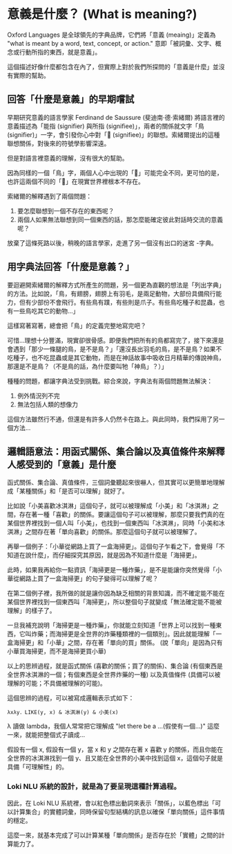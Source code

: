 # 意義是什麼？ (What is meaning?)

Oxford Languages 是全球領先的字典品牌，它們將「意義 (meaing)」定義為 "what is meant by a word, text, concept, or action." 意即「被詞彙、文字、概念或行動所指的東西，就是意義」。

這個描述好像什麼都包含在內了，但實際上對於我們所探問的「意義是什麼」並沒有實際的幫助。

## 回答「什麼是意義」的早期嚐試

早期研究意義的語言學家 Ferdinand de Saussure (斐迪南·德·索緒爾) 將語言裡的意義描述為「能指 (signifier) 與所指 (signifiee)」，兩者的關係就文字「鳥 (signifier)」一字，會引發你心中對「🦜 (signifiee)」的聯想。索緒爾提出的這種聯想關係，對後來的符號學影響深遠。 

但是對語言裡意義的理解，沒有很大的幫助。

因為同樣的一個「鳥」字，兩個人心中出現的「🦜」可能完全不同，更可怕的是，也許這兩個不同的「🦜」在現實世界裡根本不存在。

索緒爾的解釋遇到了兩個問題：
1. 要怎麼聯想到一個不存在的東西呢？
2. 兩個人如果無法聯想到同一個東西的話，那怎麼能確定彼此對話時交流的意義呢？

放棄了這條死路以後，稍晚的語言學家，走進了另一個沒有出口的迷宮 -字典。

## 用字典法回答「什麼是意義？」

要迴避開索緒爾的解釋方式所產生的問題，另一個更為直觀的想法是「列出字典」的方法。比如說，「鳥，有翅膀，翅膀上有羽毛，是兩足動物，大部份具備飛行能力，但有少部份不會飛行。有些鳥有蹼，有些則是爪子。有些鳥吃種子和昆蟲，也有一些鳥吃其它的動物…」

這樣寫著寫著，總會把「鳥」的定義完整地寫完吧？

可惜…理想十分豐滿，現實卻很骨感。即便我們把所有的鳥都寫完了，接下來還是會遇到「那少一條腿的鳥，是不是鳥？」「還沒長出羽毛的鳥，是不是鳥？如果不吃種子，也不吃昆蟲或是其它動物，而是在神話故事中吸收日月精華的傳說神鳥，那還是不是鳥？（不是鳥的話，為什麼要叫牠「神鳥」？）」

種種的問題，都讓字典法受到挑戰。綜合來說，字典法有兩個問題無法解決：
1. 例外情況列不完
2. 無法包括人類的想像力

這個方法雖然行不通，但還是有許多人仍然卡在路上。與此同時，我們採用了另一個方法…

## 邏輯語意法：用函式關係、集合論以及真值條件來解釋人感受到的「意義」是什麼

函式關係、集合論、真值條件，三個詞彙聽起來很嚇人，但其實可以更簡單地理解成「某種關係」和「是否可以理解」就好了。

比如說「小美喜歡冰淇淋」這個句子，就可以被理解成「小美」和「冰淇淋」之間，存在著一種「喜歡」的關係。要讓這個句子可以被理解，那麼只要我們真的在某個世界裡找到一個人叫「小美」，也找到一個東西叫「冰淇淋」，同時「小美和冰淇淋」之間存在著「單向喜歡」的關係。那麼這個句子就可以被理解了。

再舉一個例子：「小華從網路上買了一盒海掃更」。這個句子乍看之下，會覺得「不知道在說什麼」，而仔細探究其原因，就是因為不知道什麼是「海掃更」。

此時，如果我再給你一點資訊「海掃更是一種炸藥」，是不是能讓你突然覺得「小華從網路上買了一盒海掃更」的句子變得可以理解了呢？

在第二個例子裡，我所做的就是讓你因為缺乏相關的背景知識，而不確定能不能在某個世界裡找到一個東西叫「海掃更」，所以整個句子就變成「無法確定能不能被理解」的樣子了。

一旦我補充說明「海掃更是一種炸藥」，你就能立刻知道「世界上可以找到一種東西，它叫炸藥；而海掃更是全世界的炸藥種類裡的一個類別」。因此就能理解「一盒海掃更」和「小華」之間，存在著「單向的買」關係。 (說「單向」是因為只有小華買海掃更，而不是海掃更買小華)

以上的思辨過程，就是函式關係 (喜歡的關係；買了的關係)、集合論 (有個東西是全世界冰淇淋的一個；有個東西是全世界炸藥的一種) 以及真值條件 (具備可以被理解的可能；不具備被理解的可能)。

這個思辨的過程，可以被寫成邏輯表示式如下：

```
λxλy．LIKE(y, x) & 冰淇淋(y) & 小美(x)
```

λ 讀做 lambda，我個人常常把它理解成 "let there be a ...(假使有一個…)" 這麼一來，就能把整個式子讀成…

假設有一個 x, 假設有一個 y，當 x 和 y 之間存在著 x 喜歡 y 的關係，而且你能在全世界的冰淇淋找到一個 y、且又能在全世界的小美中找到這個 x，這個句子就是具備「可理解性」的。

### **Loki NLU 系統的設計，就是為了要呈現這種計算過程。**

因此，在 Loki NLU 系統裡，會以紅色標出動詞來表示「關係」，以藍色標出「可以計算集合」的實體詞彙，同時保留句型結構的訊息以確保「單向關係」這件事情的穩定。

這麼一來，就基本完成了可以計算某種「單向關係」是否存在於「實體」之間的計算能力了。
